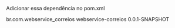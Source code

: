 Adicionar essa dependência no pom.xml

<dependency>
  			<groupId>br.com.webservice_correios</groupId>
  			<artifactId>webservice-correios</artifactId>
  			<version>0.0.1-SNAPSHOT</version>
</dependency>
